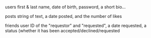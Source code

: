 users
first & last name, date of birth, password, a short bio...

posts
string of text, a date posted, and the number of likes

friends
user ID of the "requestor" and "requested", a date requested, a status (whether it has been accepted/declined/requested